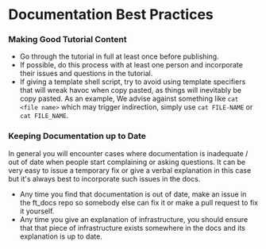 # Documentation Best Practices

### Making Good Tutorial Content

- Go through the tutorial in full at least once before publishing.
- If possible, do this process with at least one person and incorporate their issues and questions in the tutorial.
- If giving a template shell script, try to avoid using template specifiers that will wreak havoc when copy pasted, as things will inevitably be copy pasted. As an example, We advise against something like `cat <file name>` which may trigger indirection, simply use `cat FILE-NAME` or `cat FILE_NAME`.

### Keeping Documentation up to Date

In general you will encounter cases where documentation is inadequate / out of date when people start complaining or asking questions. It can be very easy to issue a temporary fix or give a verbal explanation in this case but it's always best to incorporate such issues in the docs.

- Any time you find that documentation is out of date, make an issue in the ft_docs repo so somebody else can fix it or make a pull request to fix it yourself.
- Any time you give an explanation of infrastructure, you should ensure that that piece of infrastructure exists somewhere in the docs and its explanation is up to date.